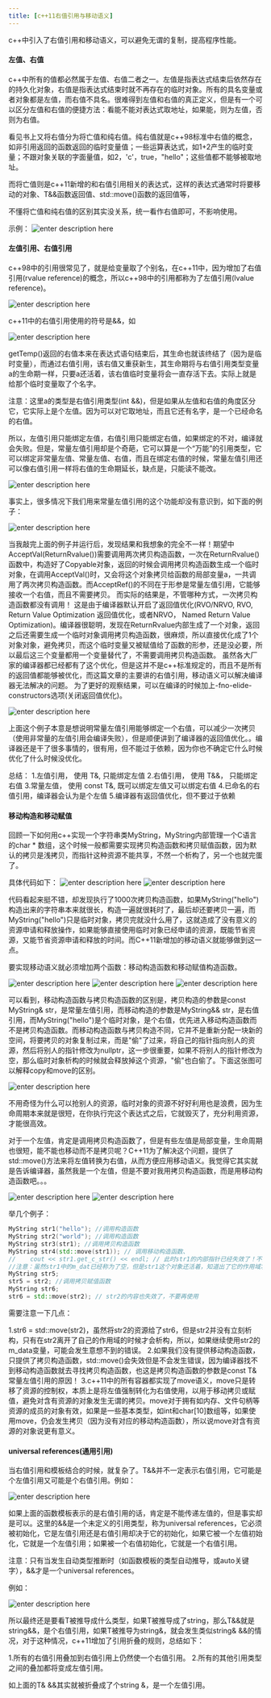 ```yaml
---
title: [c++11右值引用与移动语义]
---
```


c++中引入了右值引用和移动语义，可以避免无谓的复制，提高程序性能。

#### 左值、右值
c++中所有的值都必然属于左值、右值二者之一。左值是指表达式结束后依然存在的持久化对象，右值是指表达式结束时就不再存在的临时对象。所有的具名变量或者对象都是左值，而右值不具名。很难得到左值和右值的真正定义，但是有一个可以区分左值和右值的便捷方法：看能不能对表达式取地址，如果能，则为左值，否则为右值。

看见书上又将右值分为将亡值和纯右值。纯右值就是c++98标准中右值的概念，如非引用返回的函数返回的临时变量值；一些运算表达式，如1+2产生的临时变量；不跟对象关联的字面量值，如2，'c'，true，"hello"；这些值都不能够被取地址。

而将亡值则是c++11新增的和右值引用相关的表达式，这样的表达式通常时将要移动的对象、T&&函数返回值、std::move()函数的返回值等，

不懂将亡值和纯右值的区别其实没关系，统一看作右值即可，不影响使用。

示例：
![enter description here](./images/1565617137934.png)

#### 左值引用、右值引用

c++98中的引用很常见了，就是给变量取了个别名，在c++11中，因为增加了右值引用(rvalue reference)的概念，所以c++98中的引用都称为了左值引用(lvalue reference)。

![enter description here](./images/1565617163491.png)

c++11中的右值引用使用的符号是&&，如

![enter description here](./images/1565617186207.png)

getTemp()返回的右值本来在表达式语句结束后，其生命也就该终结了（因为是临时变量），而通过右值引用，该右值又重获新生，其生命期将与右值引用类型变量a的生命期一样，只要a还活着，该右值临时变量将会一直存活下去。实际上就是给那个临时变量取了个名字。

注意：这里a的类型是右值引用类型(int &&)，但是如果从左值和右值的角度区分它，它实际上是个左值。因为可以对它取地址，而且它还有名字，是一个已经命名的右值。

所以，左值引用只能绑定左值，右值引用只能绑定右值，如果绑定的不对，编译就会失败。但是，常量左值引用却是个奇葩，它可以算是一个“万能”的引用类型，它可以绑定非常量左值、常量左值、右值，而且在绑定右值的时候，常量左值引用还可以像右值引用一样将右值的生命期延长，缺点是，只能读不能改。

![enter description here](./images/1565617244383.png)

事实上，很多情况下我们用来常量左值引用的这个功能却没有意识到，如下面的例子：

![enter description here](./images/1565698426294.png)

当我敲完上面的例子并运行后，发现结果和我想象的完全不一样！期望中AcceptVal(ReturnRvalue())需要调用两次拷贝构造函数，一次在ReturnRvalue()函数中，构造好了Copyable对象，返回的时候会调用拷贝构造函数生成一个临时对象，在调用AcceptVal()时，又会将这个对象拷贝给函数的局部变量a，一共调用了两次拷贝构造函数。而AcceptRef()的不同在于形参是常量左值引用，它能够接收一个右值，而且不需要拷贝。
而实际的结果是，不管哪种方式，一次拷贝构造函数都没有调用！
这是由于编译器默认开启了返回值优化(RVO/NRVO, RVO, Return Value Optimization 返回值优化，或者NRVO， Named Return Value Optimization)。编译器很聪明，发现在ReturnRvalue内部生成了一个对象，返回之后还需要生成一个临时对象调用拷贝构造函数，很麻烦，所以直接优化成了1个对象对象，避免拷贝，而这个临时变量又被赋值给了函数的形参，还是没必要，所以最后这三个变量都用一个变量替代了，不需要调用拷贝构造函数。
虽然各大厂家的编译器都已经都有了这个优化，但是这并不是c++标准规定的，而且不是所有的返回值都能够被优化，而这篇文章的主要讲的右值引用，移动语义可以解决编译器无法解决的问题。
为了更好的观察结果，可以在编译的时候加上-fno-elide-constructors选项(关闭返回值优化)。

![enter description here](./images/1565698463121.png)

上面这个例子本意是想说明常量左值引用能够绑定一个右值，可以减少一次拷贝（使用非常量的左值引用会编译失败），但是顺便讲到了编译器的返回值优化。。编译器还是干了很多事情的，很有用，但不能过于依赖，因为你也不确定它什么时候优化了什么时候没优化。

总结：
1.左值引用， 使用 T&, 只能绑定左值 
2.右值引用， 使用 T&&， 只能绑定右值 
3.常量左值， 使用 const T&, 既可以绑定左值又可以绑定右值 
4.已命名的右值引用，编译器会认为是个左值 
5.编译器有返回值优化，但不要过于依赖

#### 移动构造和移动赋值

回顾一下如何用c++实现一个字符串类MyString，MyString内部管理一个C语言的char * 数组，这个时候一般都需要实现拷贝构造函数和拷贝赋值函数，因为默认的拷贝是浅拷贝，而指针这种资源不能共享，不然一个析构了，另一个也就完蛋了。

具体代码如下：
![enter description here](./images/1565699147033.png)
![enter description here](./images/1565699164104.png)

代码看起来挺不错，却发现执行了1000次拷贝构造函数，如果MyString("hello")构造出来的字符串本来就很长，构造一遍就很耗时了，最后却还要拷贝一遍，而MyString("hello")只是临时对象，拷贝完就没什么用了，这就造成了没有意义的资源申请和释放操作，如果能够直接使用临时对象已经申请的资源，既能节省资源，又能节省资源申请和释放的时间。而C++11新增加的移动语义就能够做到这一点。

要实现移动语义就必须增加两个函数：移动构造函数和移动赋值构造函数。

![enter description here](./images/1565882415029.png)
![enter description here](./images/1565882438699.png)
![enter description here](./images/1565882464973.png)

可以看到，移动构造函数与拷贝构造函数的区别是，拷贝构造的参数是const MyString& str，是常量左值引用，而移动构造的参数是MyString&& str，是右值引用，而MyString("hello")是个临时对象，是个右值，优先进入移动构造函数而不是拷贝构造函数。而移动构造函数与拷贝构造不同，它并不是重新分配一块新的空间，将要拷贝的对象复制过来，而是"偷"了过来，将自己的指针指向别人的资源，然后将别人的指针修改为nullptr，这一步很重要，如果不将别人的指针修改为空，那么临时对象析构的时候就会释放掉这个资源，"偷"也白偷了。下面这张图可以解释copy和move的区别。

![enter description here](./images/1565882498642.png)

不用奇怪为什么可以抢别人的资源，临时对象的资源不好好利用也是浪费，因为生命周期本来就是很短，在你执行完这个表达式之后，它就毁灭了，充分利用资源，才能很高效。

对于一个左值，肯定是调用拷贝构造函数了，但是有些左值是局部变量，生命周期也很短，能不能也移动而不是拷贝呢？C++11为了解决这个问题，提供了std::move()方法来将左值转换为右值，从而方便应用移动语义。我觉得它其实就是告诉编译器，虽然我是一个左值，但是不要对我用拷贝构造函数，而是用移动构造函数吧。。。

![enter description here](./images/1565882551657.png)
![enter description here](./images/1565882586714.png)

举几个例子：

```c++
MyString str1("hello"); //调用构造函数
MyString str2("world"); //调用构造函数
MyString str3(str1); //调用拷贝构造函数
MyString str4(std::move(str1)); // 调用移动构造函数、
//    cout << str1.get_c_str() << endl; // 此时str1的内部指针已经失效了！不要使用
//注意：虽然str1中的m_dat已经称为了空，但是str1这个对象还活着，知道出了它的作用域才会析构！而不是move完了立刻析构
MyString str5;
str5 = str2; //调用拷贝赋值函数
MyString str6;
str6 = std::move(str2); // str2的内容也失效了，不要再使用
```

需要注意一下几点：

1.str6 = std::move(str2)，虽然将str2的资源给了str6，但是str2并没有立刻析构，只有在str2离开了自己的作用域的时候才会析构，所以，如果继续使用str2的m_data变量，可能会发生意想不到的错误。
2.如果我们没有提供移动构造函数，只提供了拷贝构造函数，std::move()会失效但是不会发生错误，因为编译器找不到移动构造函数就去寻找拷贝构造函数，也这是拷贝构造函数的参数是const T&常量左值引用的原因！
3.c++11中的所有容器都实现了move语义，move只是转移了资源的控制权，本质上是将左值强制转化为右值使用，以用于移动拷贝或赋值，避免对含有资源的对象发生无谓的拷贝。move对于拥有如内存、文件句柄等资源的成员的对象有效，如果是一些基本类型，如int和char[10]数组等，如果使用move，仍会发生拷贝（因为没有对应的移动构造函数），所以说move对含有资源的对象说更有意义。

#### universal references(通用引用)

当右值引用和模板结合的时候，就复杂了。T&&并不一定表示右值引用，它可能是个左值引用又可能是个右值引用。例如：

![enter description here](./images/1565882733709.png)

如果上面的函数模板表示的是右值引用的话，肯定是不能传递左值的，但是事实却是可以。这里的&&是一个未定义的引用类型，称为universal references，它必须被初始化，它是左值引用还是右值引用却决于它的初始化，如果它被一个左值初始化，它就是一个左值引用；如果被一个右值初始化，它就是一个右值引用。

注意：只有当发生自动类型推断时（如函数模板的类型自动推导，或auto关键字），&&才是一个universal references。

例如：

![enter description here](./images/1565964695385.png)

所以最终还是要看T被推导成什么类型，如果T被推导成了string，那么T&&就是string&&，是个右值引用，如果T被推导为string&，就会发生类似string& &&的情况，对于这种情况，c++11增加了引用折叠的规则，总结如下：

1.所有的右值引用叠加到右值引用上仍然使一个右值引用。
2.所有的其他引用类型之间的叠加都将变成左值引用。

如上面的T& &&其实就被折叠成了个string &，是一个左值引用。